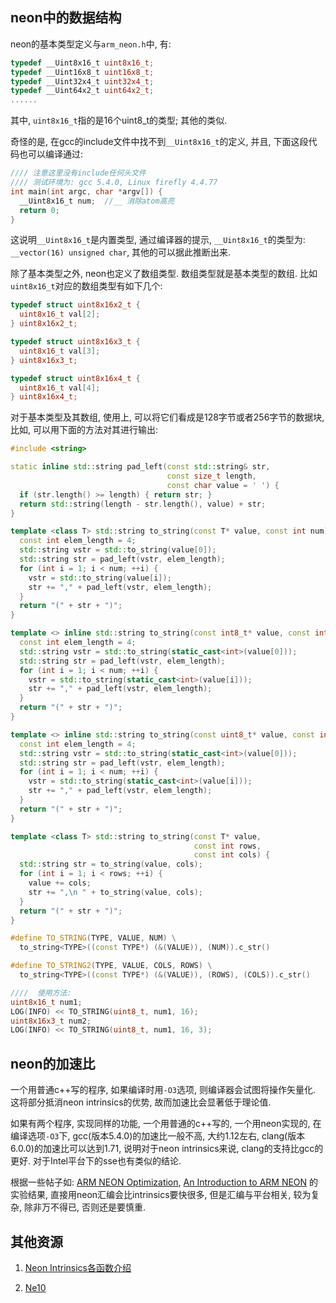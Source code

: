 ## neon中的数据结构

neon的基本类型定义与`arm_neon.h`中, 有:

```c++
typedef __Uint8x16_t uint8x16_t;
typedef __Uint16x8_t uint16x8_t;
typedef __Uint32x4_t uint32x4_t;
typedef __Uint64x2_t uint64x2_t;
......
```

其中, `uint8x16_t`指的是16个uint8_t的类型; 其他的类似.

奇怪的是, 在gcc的include文件中找不到`__Uint8x16_t`的定义, 并且, 下面这段代码也可以编译通过:

```c++
//// 注意这里没有include任何头文件
//// 测试环境为: gcc 5.4.0, Linux firefly 4.4.77
int main(int argc, char *argv[]) {
  __Uint8x16_t num;  //__ 消除atom高亮
  return 0;
}
```

这说明`__Uint8x16_t`是内置类型, 通过编译器的提示, `__Uint8x16_t`的类型为:
`__vector(16) unsigned char`, 其他的可以据此推断出来.

除了基本类型之外, neon也定义了数组类型. 数组类型就是基本类型的数组.
比如`uint8x16_t`对应的数组类型有如下几个:

```c++
typedef struct uint8x16x2_t {
  uint8x16_t val[2];
} uint8x16x2_t;

typedef struct uint8x16x3_t {
  uint8x16_t val[3];
} uint8x16x3_t;

typedef struct uint8x16x4_t {
  uint8x16_t val[4];
} uint8x16x4_t;
```

对于基本类型及其数组, 使用上, 可以将它们看成是128字节或者256字节的数据块,
比如, 可以用下面的方法对其进行输出:

```c++
#include <string>

static inline std::string pad_left(const std::string& str,
                                   const size_t length,
                                   const char value = ' ') {
  if (str.length() >= length) { return str; }
  return std::string(length - str.length(), value) + str;
}

template <class T> std::string to_string(const T* value, const int num) {
  const int elem_length = 4;
  std::string vstr = std::to_string(value[0]);
  std::string str = pad_left(vstr, elem_length);
  for (int i = 1; i < num; ++i) {
    vstr = std::to_string(value[i]);
    str += "," + pad_left(vstr, elem_length);
  }
  return "(" + str + ")";
}

template <> inline std::string to_string(const int8_t* value, const int num) {
  const int elem_length = 4;
  std::string vstr = std::to_string(static_cast<int>(value[0]));
  std::string str = pad_left(vstr, elem_length);
  for (int i = 1; i < num; ++i) {
    vstr = std::to_string(static_cast<int>(value[i]));
    str += "," + pad_left(vstr, elem_length);
  }
  return "(" + str + ")";
}

template <> inline std::string to_string(const uint8_t* value, const int num) {
  const int elem_length = 4;
  std::string vstr = std::to_string(static_cast<int>(value[0]));
  std::string str = pad_left(vstr, elem_length);
  for (int i = 1; i < num; ++i) {
    vstr = std::to_string(static_cast<int>(value[i]));
    str += "," + pad_left(vstr, elem_length);
  }
  return "(" + str + ")";
}

template <class T> std::string to_string(const T* value,
                                         const int rows,
                                         const int cols) {
  std::string str = to_string(value, cols);
  for (int i = 1; i < rows; ++i) {
    value += cols;
    str += ",\n " + to_string(value, cols);
  }
  return "(" + str + ")";
}

#define TO_STRING(TYPE, VALUE, NUM) \
  to_string<TYPE>((const TYPE*) (&(VALUE)), (NUM)).c_str()

#define TO_STRING2(TYPE, VALUE, COLS, ROWS) \
  to_string<TYPE>((const TYPE*) (&(VALUE)), (ROWS), (COLS)).c_str()

////  使用方法:
uint8x16_t num1;
LOG(INFO) << TO_STRING(uint8_t, num1, 16);
uint8x16x3_t num2;
LOG(INFO) << TO_STRING(uint8_t, num1, 16, 3);
```

## neon的加速比

 一个用普通c++写的程序, 如果编译时用`-O3`选项, 则编译器会试图将操作矢量化.
 这将部分抵消neon intrinsics的优势, 故而加速比会显著低于理论值.

如果有两个程序, 实现同样的功能, 一个用普通的c++写的, 一个用neon实现的, 在编译选项`-O3`下,
gcc(版本5.4.0)的加速比一般不高, 大约1.12左右, clang(版本6.0.0)的加速比可以达到1.71,
说明对于neon intrinsics来说, clang的支持比gcc的更好. 对于Intel平台下的sse也有类似的结论.

根据一些帖子如: [ARM NEON Optimization](http://hilbert-space.de/?p=22),
[An Introduction to ARM NEON](http://peterdn.com/post/an-introduction-to-ARM-NEON.aspx)
的实验结果, 直接用neon汇编会比intrinsics要快很多, 但是汇编与平台相关, 较为复杂, 除非万不得已,
否则还是要慎重.

## 其他资源

1. [Neon Intrinsics各函数介绍](https://blog.csdn.net/fengbingchun/article/details/38085781)

2. [Ne10](https://github.com/projectNe10/Ne10)
